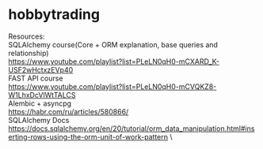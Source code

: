 # hobbytrading

Resources: \
SQLAlchemy course(Core + ORM explanation, base queries and relationship) \
https://www.youtube.com/playlist?list=PLeLN0qH0-mCXARD_K-USF2wHctxzEVp40 \
FAST API course \
https://www.youtube.com/playlist?list=PLeLN0qH0-mCVQKZ8-W1LhxDcVlWtTALCS \
Alembic + asyncpg \
https://habr.com/ru/articles/580866/ \
SQLAlchemy Docs \
https://docs.sqlalchemy.org/en/20/tutorial/orm_data_manipulation.html#inserting-rows-using-the-orm-unit-of-work-pattern \
